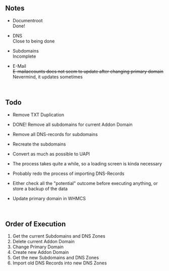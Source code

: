 ## Notes

- Documentroot\
Done!

- DNS\
Close to being done

- Subdomains\
Incomplete

- E-Mail\
~~E-mailaccounts does not seem to update after changing primary domain~~\
Nevermind, it updates sometimes

&nbsp;
&nbsp;

## Todo

- Remove TXT Duplication
- DONE! Remove all subdomains for current Addon Domain
- Remove all DNS-records for subdomains
- Recreate the subdomains
  
- Convert as much as possible to UAPI
- The process takes quite a while, so a loading screen is kinda necessary
- Probably redo the process of importing DNS-Records
- Either check all the "potential" outcome before executing anything, or store a backup of the data
- Update primary domain in WHMCS

&nbsp;
&nbsp;

## Order of Execution

1. Get the current Subdomains and DNS Zones
2. Delete current Addon Domain
3. Change Primary Domain
4. Create new Addon Domain
5. Get the new Subdomains and DNS Zones
6. Import old DNS Records into new DNS Zones
